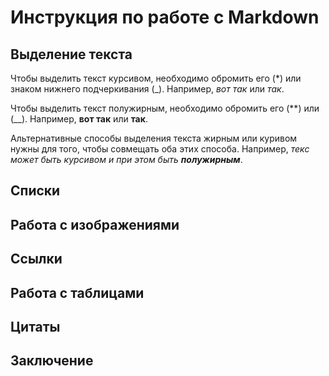 # Инструкция по работе с Markdown 
## Выделение текста 

Чтобы выделить текст курсивом, необходимо обромить его (*) или знаком нижнего подчеркивания (_). Например, *вот так* или _так_.

Чтобы выделить текст полужирным, необходимо обромить его (**) или (__). Например, **вот так** или __так__.

Альтернативные способы выделения текста жирным или куривом нужны для того, чтобы совмещать оба этих способа. Например, _текс может быть курсивом и при этом быть **полужирным**_.
## Списки 
## Работа с изображениями 
## Ccылки
## Работа с таблицами 
## Цитаты
## Заключение 